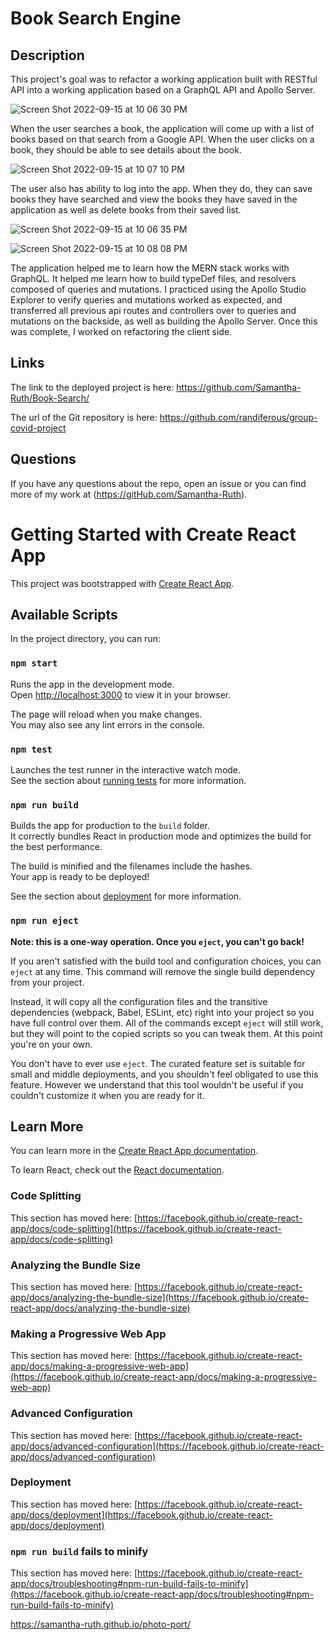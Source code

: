 # Book Search Engine


## Description

This project's goal was to refactor a working application built with RESTful API into a working application based on a GraphQL API and Apollo Server.   

![Screen Shot 2022-09-15 at 10 06 30 PM](https://user-images.githubusercontent.com/64170123/190554766-ed7c61c7-4a0a-4475-9c77-740c81a9de92.png)

When the user searches a book, the application will come up with a list of books based on that search from a Google API. When the user clicks on a book,  they should be able to see details about the book. 

![Screen Shot 2022-09-15 at 10 07 10 PM](https://user-images.githubusercontent.com/64170123/190554795-b9ec854d-e7f5-4884-818c-c832cab23042.png)

The user also has ability to log into the app.  When they do, they can save books they have searched and view the books they have saved in the application as well as delete books from their saved list. 

![Screen Shot 2022-09-15 at 10 06 35 PM](https://user-images.githubusercontent.com/64170123/190554790-5cadcd1f-9900-4dc8-9ada-6cb0f4597c8c.png)

![Screen Shot 2022-09-15 at 10 08 08 PM](https://user-images.githubusercontent.com/64170123/190555051-81222453-3334-46b7-a892-c0a8528b9fa7.png)


The application helped me to learn how the MERN stack works with GraphQL.  It helped me learn how to build typeDef files, and resolvers composed of queries and mutations.  I practiced using the Apollo Studio Explorer to verify queries and mutations worked as expected, and transferred all previous api routes and controllers over to queries and mutations on the backside, as well as building the Apollo Server.  Once this was complete, I worked on refactoring the client side. 

## Links
The link to the deployed project is here: https://github.com/Samantha-Ruth/Book-Search/

The url of the Git repository is here: https://github.com/randiferous/group-covid-project

## Questions

If you have any questions about the repo, open an issue or you can find more of my work at (https://gitHub.com/Samantha-Ruth).





# Getting Started with Create React App

This project was bootstrapped with [Create React App](https://github.com/facebook/create-react-app).

## Available Scripts

In the project directory, you can run:

### `npm start`

Runs the app in the development mode.\
Open [http://localhost:3000](http://localhost:3000) to view it in your browser.

The page will reload when you make changes.\
You may also see any lint errors in the console.

### `npm test`

Launches the test runner in the interactive watch mode.\
See the section about [running tests](https://facebook.github.io/create-react-app/docs/running-tests) for more information.

### `npm run build`

Builds the app for production to the `build` folder.\
It correctly bundles React in production mode and optimizes the build for the best performance.

The build is minified and the filenames include the hashes.\
Your app is ready to be deployed!

See the section about [deployment](https://facebook.github.io/create-react-app/docs/deployment) for more information.

### `npm run eject`

**Note: this is a one-way operation. Once you `eject`, you can't go back!**

If you aren't satisfied with the build tool and configuration choices, you can `eject` at any time. This command will remove the single build dependency from your project.

Instead, it will copy all the configuration files and the transitive dependencies (webpack, Babel, ESLint, etc) right into your project so you have full control over them. All of the commands except `eject` will still work, but they will point to the copied scripts so you can tweak them. At this point you're on your own.

You don't have to ever use `eject`. The curated feature set is suitable for small and middle deployments, and you shouldn't feel obligated to use this feature. However we understand that this tool wouldn't be useful if you couldn't customize it when you are ready for it.

## Learn More

You can learn more in the [Create React App documentation](https://facebook.github.io/create-react-app/docs/getting-started).

To learn React, check out the [React documentation](https://reactjs.org/).

### Code Splitting

This section has moved here: [https://facebook.github.io/create-react-app/docs/code-splitting](https://facebook.github.io/create-react-app/docs/code-splitting)

### Analyzing the Bundle Size

This section has moved here: [https://facebook.github.io/create-react-app/docs/analyzing-the-bundle-size](https://facebook.github.io/create-react-app/docs/analyzing-the-bundle-size)

### Making a Progressive Web App

This section has moved here: [https://facebook.github.io/create-react-app/docs/making-a-progressive-web-app](https://facebook.github.io/create-react-app/docs/making-a-progressive-web-app)

### Advanced Configuration

This section has moved here: [https://facebook.github.io/create-react-app/docs/advanced-configuration](https://facebook.github.io/create-react-app/docs/advanced-configuration)

### Deployment

This section has moved here: [https://facebook.github.io/create-react-app/docs/deployment](https://facebook.github.io/create-react-app/docs/deployment)

### `npm run build` fails to minify

This section has moved here: [https://facebook.github.io/create-react-app/docs/troubleshooting#npm-run-build-fails-to-minify](https://facebook.github.io/create-react-app/docs/troubleshooting#npm-run-build-fails-to-minify)


https://samantha-ruth.github.io/photo-port/



